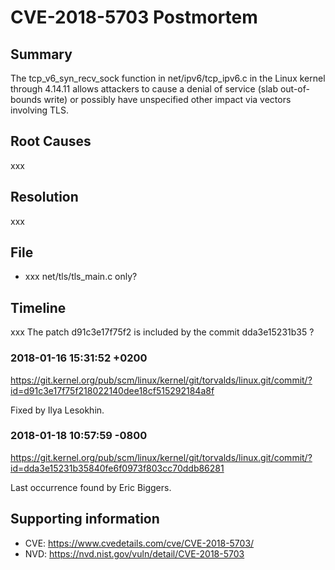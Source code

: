 # CVE-2018-5703 Postmortem

## Summary

The tcp_v6_syn_recv_sock function in net/ipv6/tcp_ipv6.c in the Linux kernel through 4.14.11 allows attackers to cause a denial of service (slab out-of-bounds write) or possibly have unspecified other impact via vectors involving TLS.

## Root Causes

xxx

## Resolution

xxx

## File

* xxx net/tls/tls_main.c only?

## Timeline

xxx The patch d91c3e17f75f2 is included by the commit dda3e15231b35 ?

### 2018-01-16 15:31:52 +0200

https://git.kernel.org/pub/scm/linux/kernel/git/torvalds/linux.git/commit/?id=d91c3e17f75f218022140dee18cf515292184a8f

Fixed by Ilya Lesokhin.

### 2018-01-18 10:57:59 -0800

https://git.kernel.org/pub/scm/linux/kernel/git/torvalds/linux.git/commit/?id=dda3e15231b35840fe6f0973f803cc70ddb86281

Last occurrence found by Eric Biggers.

## Supporting information

* CVE: https://www.cvedetails.com/cve/CVE-2018-5703/
* NVD: https://nvd.nist.gov/vuln/detail/CVE-2018-5703
